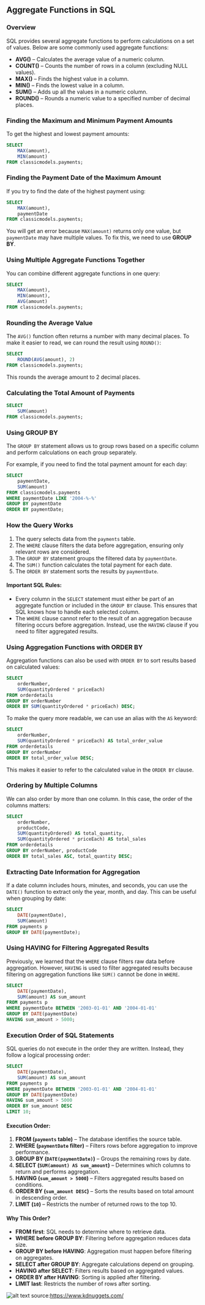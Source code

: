 ## Aggregate Functions in SQL

### Overview
SQL provides several aggregate functions to perform calculations on a set of values. Below are some commonly used aggregate functions:

- **AVG()** – Calculates the average value of a numeric column.
- **COUNT()** – Counts the number of rows in a column (excluding NULL values).
- **MAX()** – Finds the highest value in a column.
- **MIN()** – Finds the lowest value in a column.
- **SUM()** – Adds up all the values in a numeric column.
- **ROUND()** – Rounds a numeric value to a specified number of decimal places.

### Finding the Maximum and Minimum Payment Amounts

To get the highest and lowest payment amounts:

```sql
SELECT 
    MAX(amount), 
    MIN(amount) 
FROM classicmodels.payments;
```

### Finding the Payment Date of the Maximum Amount

If you try to find the date of the highest payment using:

```sql
SELECT 
    MAX(amount), 
    paymentDate 
FROM classicmodels.payments;
```

You will get an error because `MAX(amount)` returns only one value, but `paymentDate` may have multiple values. To fix this, we need to use **GROUP BY**.

### Using Multiple Aggregate Functions Together

You can combine different aggregate functions in one query:

```sql
SELECT 
    MAX(amount), 
    MIN(amount), 
    AVG(amount) 
FROM classicmodels.payments;
```

### Rounding the Average Value

The `AVG()` function often returns a number with many decimal places. To make it easier to read, we can round the result using `ROUND()`:

```sql
SELECT 
    ROUND(AVG(amount), 2) 
FROM classicmodels.payments;
```

This rounds the average amount to 2 decimal places.

### Calculating the Total Amount of Payments

```sql
SELECT 
    SUM(amount) 
FROM classicmodels.payments;
```

### Using GROUP BY

The `GROUP BY` statement allows us to group rows based on a specific column and perform calculations on each group separately.

For example, if you need to find the total payment amount for each day:

```sql
SELECT 
    paymentDate, 
    SUM(amount) 
FROM classicmodels.payments 
WHERE paymentDate LIKE '2004-%-%' 
GROUP BY paymentDate
ORDER BY paymentDate;
```

### How the Query Works

1. The query selects data from the `payments` table.
2. The `WHERE` clause filters the data before aggregation, ensuring only relevant rows are considered.
3. The `GROUP BY` statement groups the filtered data by `paymentDate`.
4. The `SUM()` function calculates the total payment for each date.
5. The `ORDER BY` statement sorts the results by `paymentDate`.

#### Important SQL Rules:
- Every column in the `SELECT` statement must either be part of an aggregate function or included in the `GROUP BY` clause. This ensures that SQL knows how to handle each selected column.
- The `WHERE` clause cannot refer to the result of an aggregation because filtering occurs before aggregation. Instead, use the `HAVING` clause if you need to filter aggregated results.

### Using Aggregation Functions with ORDER BY

Aggregation functions can also be used with `ORDER BY` to sort results based on calculated values:

```sql
SELECT 
    orderNumber, 
    SUM(quantityOrdered * priceEach) 
FROM orderdetails 
GROUP BY orderNumber 
ORDER BY SUM(quantityOrdered * priceEach) DESC;
```

To make the query more readable, we can use an alias with the `AS` keyword:

```sql
SELECT 
    orderNumber, 
    SUM(quantityOrdered * priceEach) AS total_order_value 
FROM orderdetails 
GROUP BY orderNumber 
ORDER BY total_order_value DESC;
```

This makes it easier to refer to the calculated value in the `ORDER BY` clause.

### Ordering by Multiple Columns

We can also order by more than one column. In this case, the order of the columns matters:

```sql
SELECT 
    orderNumber,
    productCode,
    SUM(quantityOrdered) AS total_quantity,
    SUM(quantityOrdered * priceEach) AS total_sales
FROM orderdetails
GROUP BY orderNumber, productCode
ORDER BY total_sales ASC, total_quantity DESC;
```

### Extracting Date Information for Aggregation

If a date column includes hours, minutes, and seconds, you can use the `DATE()` function to extract only the year, month, and day. This can be useful when grouping by date:

```sql
SELECT 
    DATE(paymentDate),
    SUM(amount)
FROM payments p 
GROUP BY DATE(paymentDate);
```

### Using HAVING for Filtering Aggregated Results

Previously, we learned that the `WHERE` clause filters raw data before aggregation. However, `HAVING` is used to filter aggregated results because filtering on aggregation functions like `SUM()` cannot be done in `WHERE`.

```sql
SELECT 
    DATE(paymentDate),
    SUM(amount) AS sum_amount
FROM payments p 
WHERE paymentDate BETWEEN '2003-01-01' AND '2004-01-01'
GROUP BY DATE(paymentDate)
HAVING sum_amount > 5000;
```

### Execution Order of SQL Statements

SQL queries do not execute in the order they are written. Instead, they follow a logical processing order:

```sql
SELECT 
    DATE(paymentDate),
    SUM(amount) AS sum_amount
FROM payments p 
WHERE paymentDate BETWEEN '2003-01-01' AND '2004-01-01'
GROUP BY DATE(paymentDate)
HAVING sum_amount > 5000
ORDER BY sum_amount DESC
LIMIT 10;
```

#### Execution Order:
1. **FROM (`payments` table)** – The database identifies the source table.
2. **WHERE (`paymentDate` filter)** – Filters rows before aggregation to improve performance.
3. **GROUP BY (`DATE(paymentDate)`)** – Groups the remaining rows by date.
4. **SELECT (`SUM(amount) AS sum_amount`)** – Determines which columns to return and performs aggregation.
5. **HAVING (`sum_amount > 5000`)** – Filters aggregated results based on conditions.
6. **ORDER BY (`sum_amount DESC`)** – Sorts the results based on total amount in descending order.
7. **LIMIT (`10`)** – Restricts the number of returned rows to the top 10.

#### Why This Order?
- **FROM first**: SQL needs to determine where to retrieve data.
- **WHERE before GROUP BY**: Filtering before aggregation reduces data size.
- **GROUP BY before HAVING**: Aggregation must happen before filtering on aggregates.
- **SELECT after GROUP BY**: Aggregate calculations depend on grouping.
- **HAVING after SELECT**: Filters results based on aggregated values.
- **ORDER BY after HAVING**: Sorting is applied after filtering.
- **LIMIT last**: Restricts the number of rows after sorting.

![alt text](image.png)
source:https://www.kdnuggets.com/